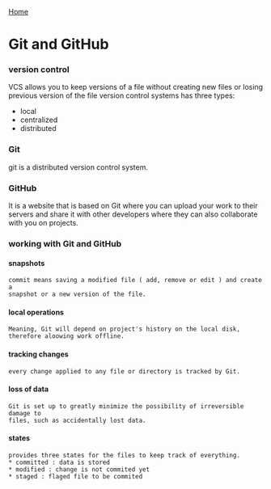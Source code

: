 [Home](https://dinaalsaid.github.io/learning-journal/)
# Git and GitHub
### version control
VCS allows you to keep versions of a file without creating new files or losing previous version of the file
version control systems has three types:
* local 
* centralized
* distributed

### Git
git is a distributed version control system.

### GitHub 
It is a website that is based on Git where you can upload your work to their servers and share it with other developers where they can also collaborate with you on projects.

### working with Git and GitHub 
#### snapshots 
```
commit means saving a modified file ( add, remove or edit ) and create a 
snapshot or a new version of the file.
```

#### local operations
```
Meaning, Git will depend on project's history on the local disk, therefore aloowing work offline.
```
#### tracking changes 
```
every change applied to any file or directory is tracked by Git.
```
#### loss of data
```
Git is set up to greatly minimize the possibility of irreversible damage to 
files, such as accidentally lost data.
```
#### states
```
provides three states for the files to keep track of everything.
* committed : data is stored 
* modified : change is not commited yet
* staged : flaged file to be commited
```

